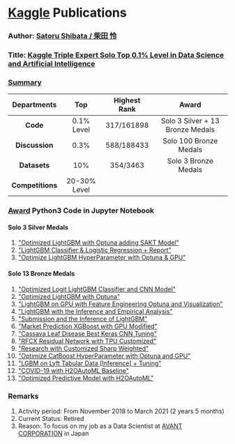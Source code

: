# [Kaggle](https://www.kaggle.com/) Publications
### Author: [Satoru Shibata / 柴田 怜](https://www.linkedin.com/in/the-worlds-strongest-data-scientist?lipi=urn%3Ali%3Apage%3Ad_flagship3_profile_view_base_contact_details%3BnOPiprBZTjKc0zdCa4HERA%3D%3D)

### Title: [Kaggle Triple Expert Solo Top 0.1% Level in Data Science and Artificial Intelligence](https://github.com/satorushibata0627/Kaggle/blob/main/20210319_Kaggle_Solo_3x_Expert.jpg)

### [Summary](https://github.com/satorushibata0627/Kaggle/blob/main/20210319_Kaggle_3x_Expert.jpg)
| Departments      | Top     | Highest Rank | Award                            | 
| :---:            | :---:   | :---:        | :---:                            |
| **Code**         | 0.1% Level  | 317/161898   | Solo 3 Silver + 13 Bronze Medals |
| **Discussion**   | 0.3%    | 588/188433   | Solo 100 Bronze Medals           |
| **Datasets**     | 10%     | 354/3463     | Solo 3 Bronze Medals             |
| **Competitions** | 20-30% Level

### [Award](https://github.com/satorushibata0627/Kaggle/blob/main/20210319_Kaggle_3x_Expert.jpg) Python3 Code in Jupyter Notebook
####  Solo 3 Silver Medals
1. ["Optimized LightGBM with Optuna adding SAKT Model"](https://github.com/satorushibata0627/Kaggle/blob/main/Kaggle_Python3_Silver_Medal_Optimized_LightGBM_with_Optuna_adding_SAKT_Model.ipynb)
2. ["LightGBM Classifier & Logistic Regression + Report"](https://github.com/satorushibata0627/Kaggle/blob/main/Kaggle_Python3_Silver_Medal_LightGBM_Classifier_and_Logistic_Regression_Report.ipynb)
3. ["Optimize LightGBM HyperParameter with Optuna & GPU"](https://github.com/satorushibata0627/Kaggle/blob/main/Kaggle_Python3_Silver_Medal_Optimize_LightGBM_HyperParameter_with_Optuna_and_GPU.ipynb)

#### Solo 13 Bronze Medals
1. ["Optimized Logit LightGBM Classifier and CNN Model"](https://github.com/satorushibata0627/Kaggle/blob/main/Kaggle_Python3_Bronze_Medal_Optimized_Logit_LightGBM_Classifier_and_CNN_Model.ipynb)
2. ["Optimized LightGBM with Optuna"](https://github.com/satorushibata0627/Kaggle/blob/main/Kaggle_Python3_Bronze_Medal_Optimized_LightGBM_with_Optuna.ipynb)
3. ["LightGBM on GPU with Feature Engineering Optuna and Visualization"](https://github.com/satorushibata0627/Kaggle/blob/main/Kaggle_Python3_Bronze_Medal_LightGBM_on_GPU_with_Feature_Engineering_Optuna_and_Visualization.ipynb)
4. ["LightGBM with the Inference and Empirical Analysis"](https://github.com/satorushibata0627/Kaggle/blob/main/Kaggle_Python3_Bronze_Medal_LightGBM_with_the_Inference_and_Empirical_Analysis.ipynb)
5. ["Submission and the Inference of LightGBM"](https://github.com/satorushibata0627/Kaggle/blob/main/Kaggle_Python3_Bronze_Medal_Submission_and_the_Inference_of_LightGBM.ipynb)
6. ["Market Prediction XGBoost with GPU Modified"](https://github.com/satorushibata0627/Kaggle/blob/main/Kaggle_Python3_Bronze_Medal_Market_Prediction_XGBoost_with_GPU_Modified.ipynb)
7. ["Cassava Leaf Disease Best Keras CNN Tuning"](https://github.com/satorushibata0627/Kaggle/blob/main/Kaggle_Python3_Bronze_Medal_Cassava_Leaf_Disease_Best_Keras_CNN_Tuning.ipynb)
8. ["RFCX Residual Network with TPU Customized"](https://github.com/satorushibata0627/Kaggle/blob/main/Kaggle_Python3_Bronze_Medal_RFCX_Residual_Network_with_TPU_Customized.ipynb)
9. ["Research with Customized Sharp Weighted"](https://github.com/satorushibata0627/Kaggle/blob/main/Kaggle_Python3_Bronze_Medal_Research_with_Customized_Sharp_Weighted.ipynb)
10. ["Optimize CatBoost HyperParameter with Optuna and GPU"](https://github.com/satorushibata0627/Kaggle/blob/main/Kaggle_Python3_Bronze_Medal_Optimize_CatBoost_HyperParameter_with_Optuna_and_GPU.ipynb)
11. ["LGBM on Lyft Tabular Data [Inference] + Tuning"](https://github.com/satorushibata0627/Kaggle/blob/main/Kaggle_Python3_Bronze_Medal_LGBM_on_Lyft_Tabular_Data_Inference_Tuning.ipynb)
12. ["COVID-19 with H2OAutoML Baseline"](https://github.com/satorushibata0627/Kaggle/blob/main/Kaggle_Python3_Bronze_Medal_COVID-19_with_H2OAutoML_Baseline.ipynb)
13. ["Optimized Predictive Model with H2OAutoML"](https://github.com/satorushibata0627/Kaggle/blob/main/Kaggle_Python3_Bronze_Medal_Optimized_Predictive_Model_with_H2OAutoML.ipynb)

### Remarks
1. Activity period: From November 2018 to March 2021 (2 years 5 months)
1. Current Status: Retired
1. Reason: To focus on my job as a Data Scientist at [AVANT CORPORATION](https://www.avantcorp.com/en/) in Japan
